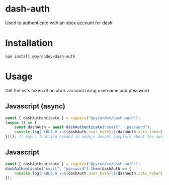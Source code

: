 # dash-auth
Used to authenticate with an xbox account for dash

# Installation
`npm install @pyrondev/dash-auth`
# Usage
Get the xsts token of an xbox account using username and password

## Javascript (async)
```js
const { dashAuthenticate } = require("@pyrondev/dash-auth");
(async () => {
	const dashAuth = await dashAuthenticate("email", "password");
	console.log(`XBL3.0 x=${dashAuth.user_hash};${dashAuth.xsts_token}`);
})(); // Async function needed so nodejs doesnt complain about the await
```
## Javascript
```js
const { dashAuthenticate } = require("@pyrondev/dash-auth");
dashAuthenticate("email", "password").then(dashAuth => {
	console.log(`XBL3.0 x=${dashAuth.user_hash};${dashAuth.xsts_token}`);
});
```
